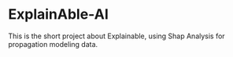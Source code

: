 # ExplainAble-AI
This is the short project about Explainable, using Shap Analysis for propagation modeling data. 
